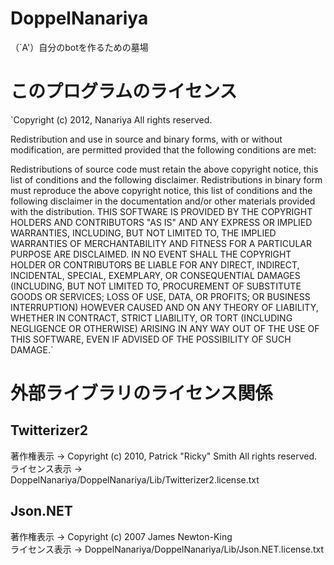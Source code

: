 DoppelNanariya
==============

（´A'）自分のbotを作るための墓場

このプログラムのライセンス
==============
`Copyright (c) 2012, Nanariya
All rights reserved.

Redistribution and use in source and binary forms, with or without modification, are permitted provided that the following conditions are met:

Redistributions of source code must retain the above copyright notice, this list of conditions and the following disclaimer.
Redistributions in binary form must reproduce the above copyright notice, this list of conditions and the following disclaimer in the documentation and/or other materials provided with the distribution.
THIS SOFTWARE IS PROVIDED BY THE COPYRIGHT HOLDERS AND CONTRIBUTORS "AS IS" AND ANY EXPRESS OR IMPLIED WARRANTIES, INCLUDING, BUT NOT LIMITED TO, THE IMPLIED WARRANTIES OF MERCHANTABILITY AND FITNESS FOR A PARTICULAR PURPOSE ARE DISCLAIMED. IN NO EVENT SHALL THE COPYRIGHT HOLDER OR CONTRIBUTORS BE LIABLE FOR ANY DIRECT, INDIRECT, INCIDENTAL, SPECIAL, EXEMPLARY, OR CONSEQUENTIAL DAMAGES (INCLUDING, BUT NOT LIMITED TO, PROCUREMENT OF SUBSTITUTE GOODS OR SERVICES; LOSS OF USE, DATA, OR PROFITS; OR BUSINESS INTERRUPTION) HOWEVER CAUSED AND ON ANY THEORY OF LIABILITY, WHETHER IN CONTRACT, STRICT LIABILITY, OR TORT (INCLUDING NEGLIGENCE OR OTHERWISE) ARISING IN ANY WAY OUT OF THE USE OF THIS SOFTWARE, EVEN IF ADVISED OF THE POSSIBILITY OF SUCH DAMAGE.`

外部ライブラリのライセンス関係
==============

## Twitterizer2
著作権表示 → Copyright (c) 2010, Patrick "Ricky" Smith All rights reserved.  
ライセンス表示 → DoppelNanariya/DoppelNanariya/Lib/Twitterizer2.license.txt  

## Json.NET
著作権表示 → Copyright (c) 2007 James Newton-King  
ライセンス表示 → DoppelNanariya/DoppelNanariya/Lib/Json.NET.license.txt  